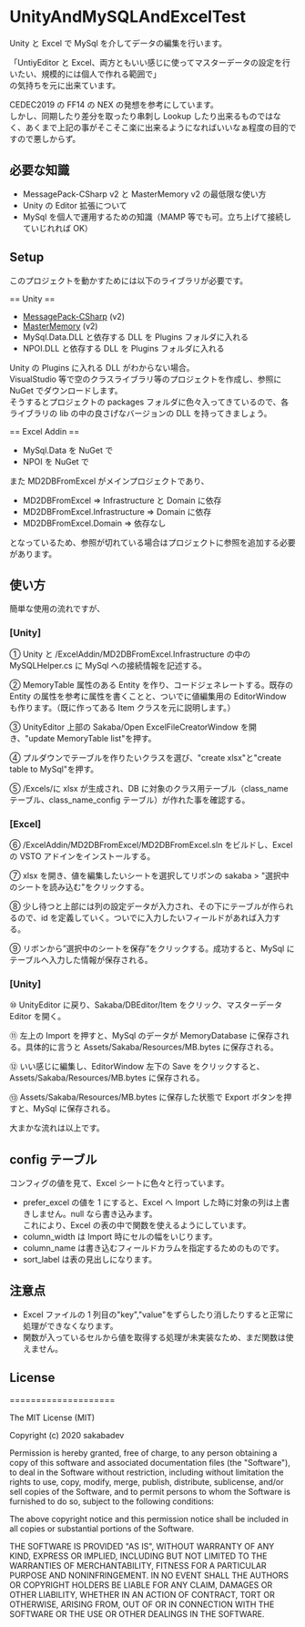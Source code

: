 # UnityAndMySQLAndExcelTest

Unity と Excel で MySql を介してデータの編集を行います。

「UntiyEditor と Excel、両方ともいい感じに使ってマスターデータの設定を行いたい、規模的には個人で作れる範囲で」  
の気持ちを元に出来ています。

CEDEC2019 の FF14 の NEX の発想を参考にしています。  
しかし、同期したり差分を取ったり串刺し Lookup したり出来るものではなく、あくまで上記の事がそこそこ楽に出来るようになればいいなぁ程度の目的ですので悪しからず。

## 必要な知識

- MessagePack-CSharp v2 と MasterMemory v2 の最低限な使い方
- Unity の Editor 拡張について
- MySql を個人で運用するための知識（MAMP 等でも可。立ち上げて接続していじれれば OK）

## Setup

このプロジェクトを動かすためには以下のライブラリが必要です。

== Unity ==

- [MessagePack-CSharp](https://github.com/neuecc/MessagePack-CSharp) (v2)
- [MasterMemory](https://github.com/Cysharp/MasterMemory) (v2)
- MySql.Data.DLL と依存する DLL を Plugins フォルダに入れる
- NPOI.DLL と依存する DLL を Plugins フォルダに入れる

Unity の Plugins に入れる DLL がわからない場合。  
VisualStudio 等で空のクラスライブラリ等のプロジェクトを作成し、参照に NuGet でダウンロードします。  
そうするとプロジェクトの packages フォルダに色々入ってきているので、各ライブラリの lib の中の良さげなバージョンの DLL を持ってきましょう。

== Excel Addin ==

- MySql.Data を NuGet で
- NPOI を NuGet で

また MD2DBFromExcel がメインプロジェクトであり、

- MD2DBFromExcel => Infrastructure と Domain に依存
- MD2DBFromExcel.Infrastructure => Domain に依存
- MD2DBFromExcel.Domain => 依存なし

となっているため、参照が切れている場合はプロジェクトに参照を追加する必要があります。

## 使い方

簡単な使用の流れですが、

### [Unity]

① Unity と /ExcelAddin/MD2DBFromExcel.Infrastructure の中の MySQLHelper.cs に MySql への接続情報を記述する。

② MemoryTable 属性のある Entity を作り、コードジェネレートする。既存の Entity の属性を参考に属性を書くことと、ついでに値編集用の EditorWindow も作ります。（既に作ってある Item クラスを元に説明します。）

③ UnityEditor 上部の Sakaba/Open ExcelFileCreatorWindow を開き、"update MemoryTable list"を押す。

④ プルダウンでテーブルを作りたいクラスを選び、"create xlsx"と"create table to MySql"を押す。

⑤ /Excels/に xlsx が生成され、DB に対象のクラス用テーブル（class_name テーブル、class_name_config テーブル）が作れた事を確認する。

### [Excel]

⑥ /ExcelAddin/MD2DBFromExcel/MD2DBFromExcel.sln をビルドし、Excel の VSTO アドインをインストールする。

⑦ xlsx を開き、値を編集したいシートを選択してリボンの sakaba > "選択中のシートを読み込む"をクリックする。

⑧ 少し待つと上部には列の設定データが入力され、その下にテーブルが作られるので、id を定義していく。ついでに入力したいフィールドがあれば入力する。

⑨ リボンから”選択中のシートを保存”をクリックする。成功すると、MySql にテーブルへ入力した情報が保存される。

### [Unity]

⑩ UnityEditor に戻り、Sakaba/DBEditor/Item をクリック、マスターデータ Editor を開く。

⑪ 左上の Import を押すと、MySql のデータが MemoryDatabase に保存される。具体的に言うと Assets/Sakaba/Resources/MB.bytes に保存される。

⑫ いい感じに編集し、EditorWindow 左下の Save をクリックすると、Assets/Sakaba/Resources/MB.bytes に保存される。

⑬ Assets/Sakaba/Resources/MB.bytes に保存した状態で Export ボタンを押すと、MySql に保存される。

大まかな流れは以上です。

## config テーブル

コンフィグの値を見て、Excel シートに色々と行っています。

- prefer_excel の値を 1 にすると、Excel へ Import した時に対象の列は上書きしません。null なら書き込みます。  
  これにより、Excel の表の中で関数を使えるようにしています。
- column_width は Import 時にセルの幅をいじります。
- column_name は書き込むフィールドカラムを指定するためのものです。
- sort_label は表の見出しになります。

## 注意点

- Excel ファイルの 1 列目の"key","value"をずらしたり消したりすると正常に処理ができなくなります。
- 関数が入っているセルから値を取得する処理が未実装なため、まだ関数は使えません。

## License

====================

The MIT License (MIT)

Copyright (c) 2020 sakabadev

Permission is hereby granted, free of charge, to any person obtaining a copy of
this software and associated documentation files (the "Software"), to deal in
the Software without restriction, including without limitation the rights to
use, copy, modify, merge, publish, distribute, sublicense, and/or sell copies of
the Software, and to permit persons to whom the Software is furnished to do so,
subject to the following conditions:

The above copyright notice and this permission notice shall be included in all
copies or substantial portions of the Software.

THE SOFTWARE IS PROVIDED "AS IS", WITHOUT WARRANTY OF ANY KIND, EXPRESS OR
IMPLIED, INCLUDING BUT NOT LIMITED TO THE WARRANTIES OF MERCHANTABILITY, FITNESS
FOR A PARTICULAR PURPOSE AND NONINFRINGEMENT. IN NO EVENT SHALL THE AUTHORS OR
COPYRIGHT HOLDERS BE LIABLE FOR ANY CLAIM, DAMAGES OR OTHER LIABILITY, WHETHER
IN AN ACTION OF CONTRACT, TORT OR OTHERWISE, ARISING FROM, OUT OF OR IN
CONNECTION WITH THE SOFTWARE OR THE USE OR OTHER DEALINGS IN THE SOFTWARE.

